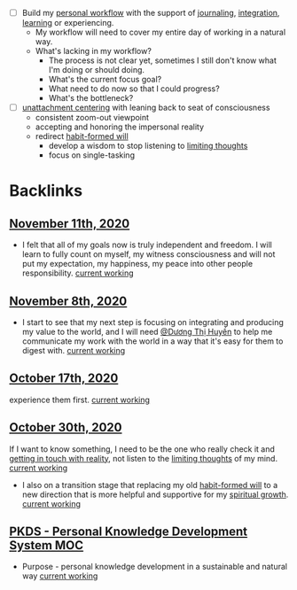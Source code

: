 - [ ] Build my [personal workflow](<personal workflow.md>) with the support of [journaling](<journaling.md>), [integration](<integration.md>), [learning](<learning.md>) or experiencing.
    - My workflow will need to cover my entire day of working in a natural way.
    - What's lacking in my workflow?
        - The process is not clear yet, sometimes I still don't know what I'm doing or should doing.
        - What's the current focus goal?
        - What need to do now so that I could progress?
        - What's the bottleneck?
- [ ] [unattachment centering](<unattachment centering.md>) with leaning back to seat of consciousness
    - consistent zoom-out viewpoint
    - accepting and honoring the impersonal reality
    - redirect [habit-formed will](<habit-formed will.md>)
        - develop a wisdom to stop listening to [limiting thoughts](<limiting thoughts.md>)
        - focus on single-tasking

# Backlinks
## [November 11th, 2020](<November 11th, 2020.md>)
- I felt that all of my goals now is truly independent and freedom. I will learn to fully count on myself, my witness consciousness and will not put my expectation, my happiness, my peace into other people responsibility. [current working](<current working.md>)

## [November 8th, 2020](<November 8th, 2020.md>)
- I start to see that my next step is focusing on integrating and producing my value to the world, and I will need [@Dương Thị Huyền](<@Dương Thị Huyền.md>) to help me communicate my work with the world in a way that it's easy for them to digest with. [current working](<current working.md>)

## [October 17th, 2020](<October 17th, 2020.md>)
experience them first.  [current working](<current working.md>)

## [October 30th, 2020](<October 30th, 2020.md>)
If I want to know something, I need to be the one who really check it and [getting in touch with reality](<getting in touch with reality.md>), not listen to the [limiting thoughts](<limiting thoughts.md>) of my mind. [current working](<current working.md>)

- I also on a transition stage that replacing my old [habit-formed will](<habit-formed will.md>) to a new direction that is more helpful and supportive for my [spiritual growth](<spiritual growth.md>). [current working](<current working.md>)

## [PKDS - Personal Knowledge Development System MOC](<PKDS - Personal Knowledge Development System MOC.md>)
- Purpose - personal knowledge development in a sustainable and natural way [current working](<current working.md>)

